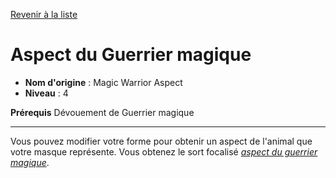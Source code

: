 [Revenir à la liste](..)

# Aspect du Guerrier magique

 * **Nom d'origine** : Magic Warrior Aspect
 * **Niveau** : 4


<p><span id="ctl00_MainContent_DetailedOutput"><strong>Prérequis</strong> Dévouement de Guerrier magique<br></span></p>
<hr>
<p>Vous pouvez modifier votre forme pour obtenir un aspect de l'animal que votre masque représente. Vous obtenez le sort focalisé <a href="https://2e.aonprd.com/Spells.aspx?ID=547"><em>aspect du guerrier magique</em></a>.&nbsp;</p>